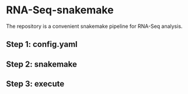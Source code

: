 # RNA-Seq-snakemake
The repository is a convenient snakemake pipeline for RNA-Seq analysis.

## Step 1: config.yaml

## Step 2: snakemake

## Step 3: execute
